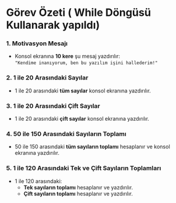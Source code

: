 # Görev Özeti  ( While Döngüsü Kullanarak yapıldı)

### 1. Motivasyon Mesajı
- Konsol ekranına **10 kere** şu mesaj yazdırılır:  
  `"Kendime inanıyorum, ben bu yazılım işini hallederim!"`

### 2. 1 ile 20 Arasındaki Sayılar
- 1 ile 20 arasındaki **tüm sayılar** konsol ekranına yazdırılır.

### 3. 1 ile 20 Arasındaki Çift Sayılar
- 1 ile 20 arasındaki **çift sayılar** konsol ekranına yazdırılır.

### 4. 50 ile 150 Arasındaki Sayıların Toplamı
- 50 ile 150 arasındaki **tüm sayıların toplamı** hesaplanır ve konsol ekranına yazdırılır.

### 5. 1 ile 120 Arasındaki Tek ve Çift Sayıların Toplamları
- 1 ile 120 arasındaki:
  - **Tek sayıların toplamı** hesaplanır ve yazdırılır.
  - **Çift sayıların toplamı** hesaplanır ve yazdırılır.

